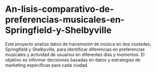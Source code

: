 # An-lisis-comparativo-de-preferencias-musicales-en-Springfield-y-Shelbyville
Este proyecto analiza datos de transmisión de música en dos ciudades, Springfield y Shelbyville, para identificar diferencias en preferencias musicales y actividad de usuarios en diferentes días y momentos. El objetivo es informar decisiones basadas en datos y estrategias de marketing específicas para cada ciudad.
